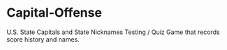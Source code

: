 # Capital-Offense
U.S. State Capitals and State Nicknames Testing / Quiz Game that records score history and names.
